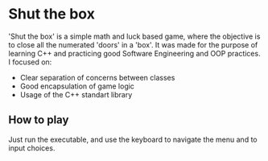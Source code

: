 # Shut the box

'Shut the box' is a simple math and luck based game, where the objective is to close all the numerated 'doors' in a 'box'. It was made for the purpose of learning C++ and practicing good Software Engineering and OOP practices. I focused on:
- Clear separation of concerns between classes
- Good encapsulation of game logic
- Usage of the C++ standart library

## How to play
Just run the executable, and use the keyboard to navigate the menu and to input choices.
